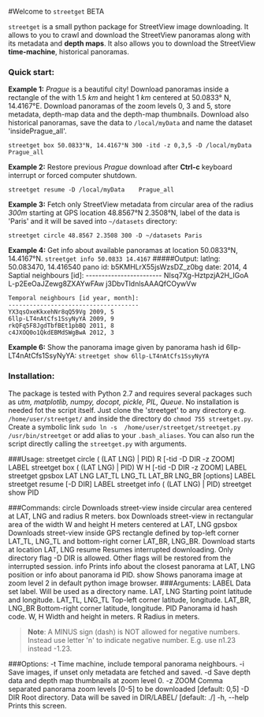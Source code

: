 #Welcome to `streetget` BETA

`streetget` is a small python package for StreetView image downloading. It allows to you to crawl and download the StreetView panoramas along with its metadata and **depth maps**. It also allows you to download the StreetView **time-machine**, historical panoramas.

### Quick start:
**Example 1:** _Prague_ is a beautiful city! Download panoramas inside a rectangle of the with 1.5 _km_ and height 1 _km_ centered at 50.0833° N, 14.4167°E. Download panoramas of the zoom levels 0, 3 and 5, store metadata, depth-map data and the depth-map thumbnails. Download also historical panoramas, save the data to `/local/myData` and name the dataset 'insidePrague_all'.

`streetget box 50.0833°N, 14.4167°N 300 -itd -z 0,3,5 -D /local/myData  Prague_all`

**Example 2:** Restore previous _Prague_ download after **Ctrl-c** keyboard interrupt or forced computer shutdown.

`streetget resume -D /local/myData    Prague_all`

**Example 3:** Fetch only StreetView metadata from circular area of the radius _300m_ starting at GPS location 48.8567°N 2.3508°N,  label of the data is 'Paris' and it will be saved into `~/datasets` directory:

`streetget circle 48.8567 2.3508 300 -D ~/datasets Paris`

**Example 4:** Get info about available panoramas at location 50.0833°N, 14.4167°N.
`streetget info 50.0833 14.4167`
#####Output:
	latlng: 50.083470, 14.416540
	pano id: b5KMHLrX55jsWzsDZ_z0bg
	date: 2014, 4
	Saptial neighbours [id]:
	------------------------
	NIsq7Xg-HztpzjA2H_IGoA
	L-p2EeOaJZewg8ZXAYwFAw
	j3DbvTldnlsAAAQfCOywVw

	Temporal neighbours [id year, month]:
	-------------------------------------
	YX3qsOxeKkxehNr8qQ59Vg 2009, 5
	6llp-LT4nAtCfs1SsyNyYA 2009, 9
	rkQFq5F8JgdTbfBEt1pbBQ 2011, 8
	c4JXOQ0o1QkdEBMdSWgBwA 2012, 3

**Example 6:** Show the panorama image given by panorama hash id 6llp-LT4nAtCfs1SsyNyYA:
`streetget show 6llp-LT4nAtCfs1SsyNyYA`

### Installation:
The package is tested with Python 2.7  and requires several packages such as _utm, matplotlib, numpy, docopt, pickle, PIL, Queue_. No installation is needed fot the script itself. Just clone the 'streetget' to any directory e.g. `/home/user/streetget/` and inside the directory do `chmod 755 streetget.py`. Create a symbolic link `sudo ln -s  /home/user/streetget/streetget.py /usr/bin/streetget` or add alias to your `.bash_aliases`.  You can also run the script directly calling the `streetget.py` with arguments.

###Usage:
	 streetget circle ( (LAT LNG) | PID) R [-tid -D DIR -z ZOOM] LABEL
	 streetget box ( (LAT LNG) | PID) W H [-tid -D DIR -z ZOOM] LABEL
	 streetget gpsbox LAT LNG LAT_TL LNG_TL LAT_BR LNG_BR [options] LABEL
	 streetget resume [-D DIR] LABEL
	 streetget info ( (LAT LNG) | PID)
	 streetget show PID



###Commands:
    circle              Downloads street-view inside circular area
                        centered at LAT, LNG and radius R meters.
    box                 Downloads street-view in rectangular area
                        of the width W and height H meters centered
                        at LAT, LNG
    gpsbox              Downloads street-view inside GPS rectangle
                        defined by top-left corner LAT_TL, LNG_TL
                        and bottom-right corner LAT_BR, LNG_BR. Download
                        starts at location LAT, LNG
    resume              Resumes interrupted downloading. Only
                        directory flag -D DIR is allowed. Other
                        flags will be restored from the interrupted
                        session.
    info                Prints info about the closest panorama at LAT,
                        LNG position or info about panorama id PID.
    show                Shows panorama image at zoom level 2 in default
                        python image browser.
###Arguments:
    LABEL               Data set label. Will be used as a directory name.
    LAT, LNG            Starting point latitude and longitude.
    LAT_TL, LNG_TL      Top-left corner latitude, longitude.
    LAT_BR, LNG_BR      Bottom-right corner latitude, longitude.
    PID                 Panorama id hash code.
    W, H                Width and height in meters.
    R                   Radius in meters.

>**Note**: A MINUS sign (dash) is NOT allowed for negative numbers. Instead use letter 'n' to indicate negative number. E.g. use n1.23 instead -1.23.

###Options:
    -t          Time machine, include temporal panorama neighbours.
    -i          Save images, if unset only metadata are fetched and saved.
    -d          Save depth data and depth map thumbnails at zoom level 0.
    -z ZOOM     Comma separated panorama zoom levels [0-5] to be
                downloaded [default: 0,5]
    -D DIR      Root directory. Data will be saved in DIR/LABEL/
                [default: ./]
    -h, --help  Prints this screen.